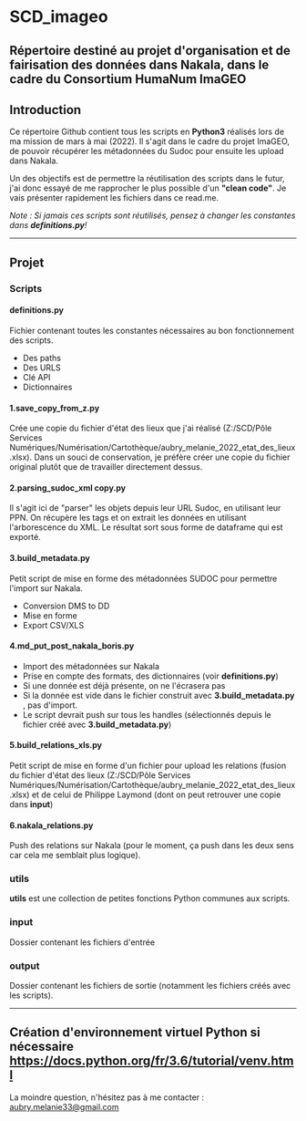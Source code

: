 # SCD_imageo
Répertoire destiné au projet d'organisation et de fairisation des données dans Nakala, dans le cadre du Consortium HumaNum ImaGEO
---
## Introduction
Ce répertoire Github contient tous les scripts en **Python3** réalisés lors de ma mission de mars à mai (2022). Il s'agit dans le cadre du projet ImaGEO, de pouvoir récupérer les métadonnées du Sudoc pour ensuite les upload dans Nakala.

Un des objectifs est de permettre la réutilisation des scripts dans le futur, j'ai donc essayé de me rapprocher le plus possible d'un **"clean code"**. Je vais présenter rapidement les fichiers dans ce read.me.

*Note : Si jamais ces scripts sont réutilisés, pensez à changer les constantes dans **definitions.py**!*

---
## Projet
### Scripts
#### definitions.py
Fichier contenant toutes les constantes nécessaires au bon fonctionnement des scripts. 
* Des paths
* Des URLS
* Clé API
* Dictionnaires
#### 1.save_copy_from_z.py
Crée une copie du fichier d'état des lieux que j'ai réalisé (Z:/SCD/Pôle Services Numériques/Numérisation/Cartothèque/aubry_melanie_2022_etat_des_lieux.xlsx). Dans un souci de conservation, je préfère créer une copie du fichier original plutôt que de travailler directement dessus.
#### 2.parsing_sudoc_xml copy.py
Il s'agit ici de "parser" les objets depuis leur URL Sudoc, en utilisant leur PPN.
On récupère les tags et on extrait les données en utilisant l'arborescence du XML.
Le résultat sort sous forme de dataframe qui est exporté.
#### 3.build_metadata.py
Petit script de mise en forme des métadonnées SUDOC pour permettre l'import sur Nakala.
* Conversion DMS to DD
* Mise en forme
* Export CSV/XLS
#### 4.md_put_post_nakala_boris.py
* Import des métadonnées sur Nakala 
* Prise en compte des formats, des dictionnaires (voir **definitions.py**)
* Si une donnée est déjà présente, on ne l'écrasera pas
* Si la donnée est vide dans le fichier construit avec **3.build_metadata.py** , pas d'import.
* Le script devrait push sur tous les handles (sélectionnés depuis le fichier créé avec **3.build_metadata.py**)
#### 5.build_relations_xls.py
Petit script de mise en forme d'un fichier pour upload les relations (fusion du fichier d'état des lieux (Z:/SCD/Pôle Services Numériques/Numérisation/Cartothèque/aubry_melanie_2022_etat_des_lieux.xlsx) et de celui de Philippe Laymond (dont on peut retrouver une copie dans **input**)
#### 6.nakala_relations.py
Push des relations sur Nakala (pour le moment, ça push dans les deux sens car cela me semblait plus logique).
### utils
**utils** est une collection de petites fonctions Python communes aux scripts.
### input
Dossier contenant les fichiers d'entrée
### output
Dossier contenant les fichiers de sortie (notamment les fichiers créés avec les scripts).

---
Création d'environnement virtuel Python si nécessaire https://docs.python.org/fr/3.6/tutorial/venv.html
---
La moindre question, n'hésitez pas à me contacter : aubry.melanie33@gmail.com
